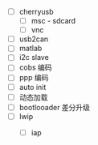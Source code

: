 * [ ] cherryusb
  * [ ] msc - sdcard
  * [ ] vnc
* [ ] usb2can
* [ ] matlab
* [ ] i2c slave
* [ ] cobs 编码
* [ ] ppp 编码
* [ ] auto init
* [ ] 动态加载
* [ ] bootlooader 差分升级
* [ ] lwip
  * [ ] iap

